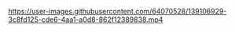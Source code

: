 https://user-images.githubusercontent.com/64070528/139106929-3c8fd125-cde6-4aa1-a0d8-862f12389838.mp4
